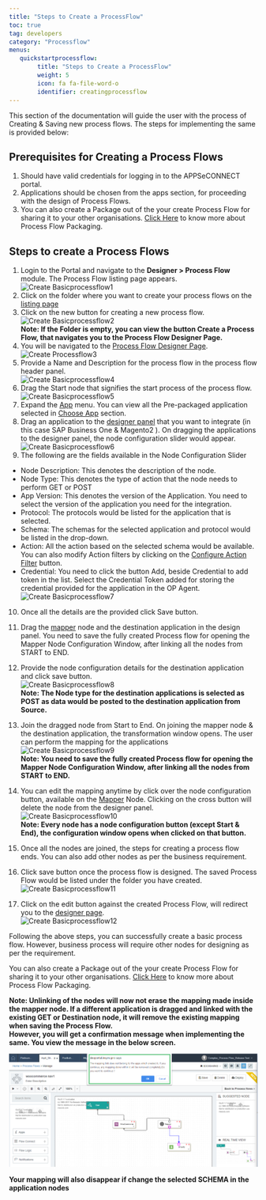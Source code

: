 ```yaml
---
title: "Steps to Create a ProcessFlow"
toc: true
tag: developers
category: "Processflow"
menus: 
   quickstartprocessflow:
        title: "Steps to Create a ProcessFlow"
        weight: 5
        icon: fa fa-file-word-o
        identifier: creatingprocessflow
---
```


This section of the documentation will guide the user with the process of Creating & Saving new process flows. The steps for implementing the same is provided below:

## Prerequisites for Creating a Process Flows
1. Should have valid credentials for logging in to the APPSeCONNECT portal.
2. Applications should be chosen from the apps section, for proceeding with the design of Process Flows.
3. You can also create a Package out of the your create Process Flow for sharing it to your other organisations. [Click Here](/processflow/processflow-packaging-overview/) to know more about Process Flow Packaging.

## Steps to create a Process Flows
1)	Login to the Portal and navigate to the **Designer > Process Flow** module. The Process Flow listing page appears.
![Create Basicprocessflow1](../../staticfiles/processflow/media/create-basicprocessflow1.png)     
2)	Click on the folder where you want to create your process flows on the [listing page](/processflow/processflow-listing-page/)      
3)	Click on the new button for creating a new process flow.  
![Create Basicprocessflow2](../../staticfiles/processflow/media/create-basicprocessflow2.png)   
**Note: If the Folder is empty, you can view the button Create a Process Flow, that navigates 
you to the Process Flow Designer Page.**    
4)	You will be navigated to the [Process Flow Designer Page](/processflow/designer-processflow/).     
![Create Processflow3](../../staticfiles/processflow/media/create-processflow3.png)
5)	Provide a Name and Description for the process flow in the process flow header panel.        
![Create Basicprocessflow4](../../staticfiles/processflow/media/create-basicprocessflow4.png)     
6)	Drag the Start node that signifies the start process of the process flow.    
![Create Basicprocessflow5](../../staticfiles/processflow/media/create-basicprocessflow5.png)     
7)	Expand the [App](/processflow/processflow-app/) menu. You can view all the Pre-packaged application selected in [Choose App](/configuring%20appseconnect/configurations/#process-of-choosing-app) section.    
8)	Drag an application to the [designer panel](/processflow/designer-processflow/) that you want to integrate 
    (in this case SAP Business One & Magento2 ). On dragging the applications to the designer panel, the node configuration 
    slider would appear.        
![Create Basicprocessflow6](../../staticfiles/processflow/media/create-basicprocessflow6.png)      
9)	The following are the fields available in the Node Configuration Slider          
* Node Description: This denotes the description of the node.  
* Node Type: This denotes the type of action that the node needs to perform GET or POST   
* App Version: This denotes the version of the Application. You need to select the version of the application you need for the integration.  
* Protocol: The protocols would be listed for the application that is selected.     
* Schema: The schemas for the selected application and protocol would be listed in the drop-down.   
* Action: All the action based on the selected schema would be available. You can also modify Action filters by clicking on the [Configure Action Filter](/transformation/working-with-schemas-action-filter/) button.   
* Credential: You need to click the button Add, beside Credential to add token in the list. Select the Credential Token added for storing the credential provided for the application in the OP Agent.    
 ![Create Basicprocessflow7](../../staticfiles/processflow/media/create-basicprocessflow7.png)    
10)	Once all the details are the provided click Save button.       
11)	Drag the [mapper](/processflow/working-with-mapper/) node and the destination application in the design panel. You need to save the fully created Process flow for opening the Mapper Node Configuration Window, after linking all the nodes from START to END.

12)	Provide the node configuration details for the destination application and click save button.  
![Create Basicprocessflow8](../../staticfiles/processflow/media/create-basicprocessflow8.png)     
**Note: The Node type for the destination applications is selected as POST as data would be posted to the destination application from Source.**    
13)	Join the dragged node from Start to End. On joining the mapper node & the destination application, the transformation window opens. The user can perform the mapping for the applications      
![Create Basicprocessflow9](../../staticfiles/processflow/media/create-basicprocessflow9.png)    
**Note: You need to save the fully created Process flow for opening the Mapper Node Configuration Window, after linking all the nodes from START to END.**

14)	You can edit the mapping anytime by click over the node configuration button, available on the [Mapper](/processflow/working-with-mapper/) Node. Clicking on the cross button will delete the node from the designer panel.      
![Create Basicprocessflow10](../../staticfiles/processflow/media/create-basicprocessflow10.png)   
**Note: Every node has a node configuration button (except Start & End), the configuration window opens when clicked on that button.**    
15)	Once all the nodes are joined, the steps for creating a process flow ends. You can also add other nodes as per the business requirement.       
16)	Click save button once the process flow is designed. The saved Process Flow would be listed under the folder you have created.         
![Create Basicprocessflow11](../../staticfiles/processflow/media/create-basicprocessflow11.png)    
17)	Click on the edit button against the created Process Flow, will redirect you to the [designer page](/processflow/designer-processflow/).       
![Create Basicprocessflow12](../../staticfiles/processflow/media/create-basicprocessflow12.png)   

Following the above steps, you can successfully create a basic process flow. However, business process will require other nodes for designing as per the requirement.  

You can also create a Package out of the your create Process Flow for sharing it to your other organisations. [Click Here](/processflow/processflow-packaging-overview/) to know more about Process Flow Packaging.

**Note: Unlinking of the nodes will now not erase the mapping made inside the mapper node. If a different application is dragged and linked with the existing GET or Destination node, it will remove the existing mapping when saving the Process Flow.  
However, you will get a confirmation message when implementing the same. You view the message in the below screen.**

![mappingerase1](\staticfiles\processflow\media\mappingerase1.PNG)

**Your mapping will also disappear if change the selected SCHEMA in the application nodes**